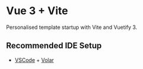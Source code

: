 # Vue 3 + Vite

Personalised template startup with Vite and Vuetify 3.

## Recommended IDE Setup

- [VSCode](https://code.visualstudio.com/) + [Volar](https://marketplace.visualstudio.com/items?itemName=johnsoncodehk.volar)
